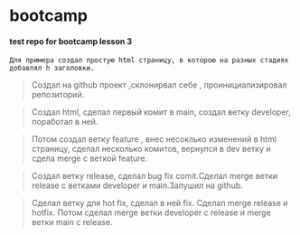 # bootcamp
#### test repo for bootcamp lesson 3
`Для примера создал простую html страницу, в которою на разных стадиях добавлял h заголовки.`
 
>Создал на github проект  ,склонирвал себе , проинициализировал репозиторий.

>Cоздал html, сделал первый комит в main, создал ветку developer, поработал в ней.


>Потом создал ветку feature , внес несоклько изменений в html страницу, сделал несколько комитов, вернулся в dev ветку и сдела merge с веткой feature. 


>Создал ветку release, сделал bug fix comit.Сделал merge ветки release с ветками developer и main.Запушил на github.


>Сделал ветку для hot fix, сделал в ней fix. Сделал merge release и hotfix. Потом сделал merge ветки developer c release и merge ветки main c release.
